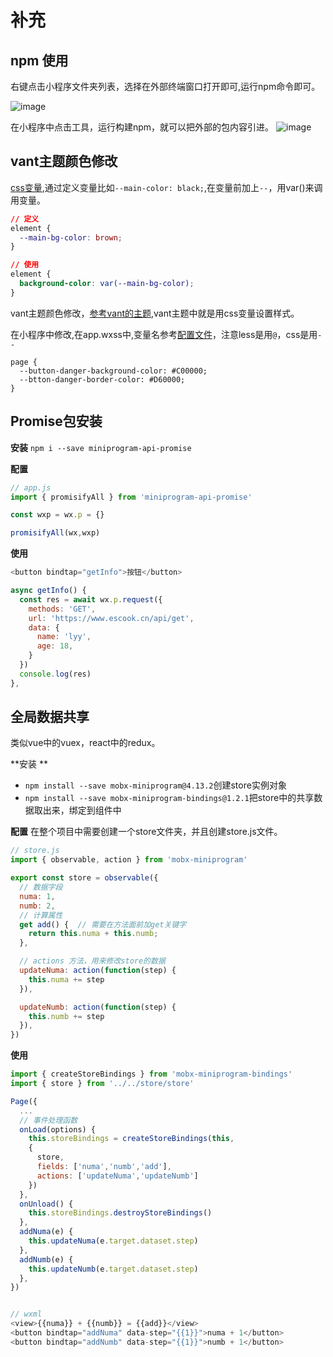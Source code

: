 # 补充

## npm 使用

右键点击小程序文件夹列表，选择在外部终端窗口打开即可,运行npm命令即可。

![image](https://user-images.githubusercontent.com/72189350/208284067-391d4107-ae62-43cf-9cf5-bab329d396a7.png)

在小程序中点击工具，运行构建npm，就可以把外部的包内容引进。
![image](https://user-images.githubusercontent.com/72189350/208284053-2ffa0c59-4846-4dd1-b873-ebd66737a30d.png)


## vant主题颜色修改

[css变量](https://developer.mozilla.org/zh-CN/docs/Web/CSS/Using_CSS_custom_properties),通过定义变量比如`--main-color: black;`,在变量前加上`--`，用var()来调用变量。

```css
// 定义
element {
  --main-bg-color: brown;
}

// 使用
element {
  background-color: var(--main-bg-color);
}
```

vant主题颜色修改，[参考vant的主题](https://youzan.github.io/vant-weapp/#/theme),vant主题中就是用css变量设置样式。

在小程序中修改,在app.wxss中,变量名参考[配置文件](https://github.com/youzan/vant-weapp/blob/dev/packages/common/style/var.less)，注意less是用`@`，css是用`--`
```
page {
  --button-danger-background-color: #C00000;
  --btton-danger-border-color: #D60000;
}
```

## Promise包安装

**安装** `npm i --save miniprogram-api-promise`

**配置**
```Javascript
// app.js
import { promisifyAll } from 'miniprogram-api-promise'

const wxp = wx.p = {}

promisifyAll(wx,wxp)
```

**使用**
```Javascript
<button bindtap="getInfo">按钮</button>

async getInfo() {
  const res = await wx.p.request({
    methods: 'GET',
    url: 'https://www.escook.cn/api/get',
    data: {
      name: 'lyy',
      age: 18,
    }
  })
  console.log(res)
},
```

## 全局数据共享
类似vue中的vuex，react中的redux。

**安装 **
- `npm install --save mobx-miniprogram@4.13.2`创建store实例对象
- `npm install --save mobx-miniprogram-bindings@1.2.1`把store中的共享数据取出来，绑定到组件中

**配置**
在整个项目中需要创建一个store文件夹，并且创建store.js文件。
```Javascript
// store.js
import { observable, action } from 'mobx-miniprogram'

export const store = observable({
  // 数据字段
  numa: 1,
  numb: 2,
  // 计算属性
  get add() {  // 需要在方法面前加get关键字
    return this.numa + this.numb;
  },

  // actions 方法，用来修改store的数据
  updateNuma: action(function(step) {
    this.numa += step
  }),

  updateNumb: action(function(step) {
    this.numb += step
  }),
})
```

**使用**
```Javascript
import { createStoreBindings } from 'mobx-miniprogram-bindings'
import { store } from '../../store/store'

Page({
  ...
  // 事件处理函数
  onLoad(options) {
    this.storeBindings = createStoreBindings(this,
    {
      store,
      fields: ['numa','numb','add'],
      actions: ['updateNuma','updateNumb']
    })
  },
  onUnload() {
    this.storeBindings.destroyStoreBindings()
  },
  addNuma(e) {
    this.updateNuma(e.target.dataset.step)
  },
  addNumb(e) {
    this.updateNumb(e.target.dataset.step)
  },
})


// wxml
<view>{{numa}} + {{numb}} = {{add}}</view>
<button bindtap="addNuma" data-step="{{1}}">numa + 1</button>
<button bindtap="addNumb" data-step="{{1}}">numb + 1</button>
```
